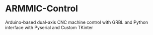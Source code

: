# ARMMIC-Control
 Arduino-based dual-axis CNC machine control with GRBL and Python interface with Pyserial and Custom TKinter
